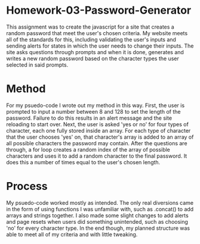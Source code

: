 # Homework-03-Password-Generator
This assignment was to create the javascript for a site that creates a random password that meet the user's chosen criteria. My website meets all of the standards for this, including validating the user's inputs and sending alerts for states in which the user needs to change their inputs. The site asks questions through prompts and when it is done, generates and writes a new random password based on the character types the user selected in said prompts.

# Method
For my psuedo-code I wrote out my method in this way. First, the user is prompted to input a number between 8 and 128 to set the length of the password. Failure to do this results in an alert message and the site reloading to start over. Next, the user is asked 'yes or no' for four types of character, each one fully stored inside an array. For each type of character that the user chooses 'yes' on, that character's array is added to an array of all possible characters the password may contain. After the questions are through, a for loop creates a random index of the array of possible characters and uses it to add a random character to the final password. It does this a number of times equal to the user's chosen length.

# Process
My psuedo-code worked mostly as intended. The only real diversions came in the form of using functions I was unfamiliar with, such as .concat() to add arrays and strings together. I also made some slight changes to add alerts and page resets when users did something unintended, such as choosing 'no' for every character type. In the end though, my planned structure was able to meet all of my criteria and with little tweaking.